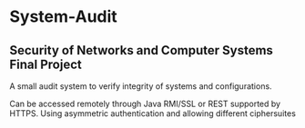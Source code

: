 # System-Audit
## Security of Networks and Computer Systems Final Project

A small audit system to verify integrity of systems and configurations.

Can be accessed remotely through Java RMI/SSL or REST supported by HTTPS.
Using asymmetric authentication and allowing different ciphersuites
